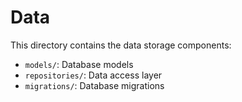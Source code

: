 # Data

This directory contains the data storage components:

- `models/`: Database models
- `repositories/`: Data access layer
- `migrations/`: Database migrations